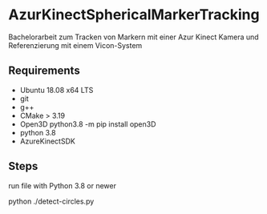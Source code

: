 # AzurKinectSphericalMarkerTracking
Bachelorarbeit zum Tracken von Markern mit einer Azur Kinect Kamera und Referenzierung mit einem Vicon-System


## Requirements
- Ubuntu 18.08 x64 LTS
- git 
- g++
- CMake > 3.19
- Open3D python3.8 -m pip install open3D
- python 3.8
- AzureKinectSDK

## Steps  
run file with Python 3.8 or newer

python ./detect-circles.py